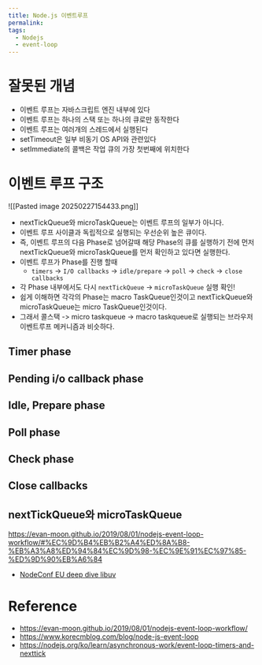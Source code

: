 ```yaml
---
title: Node.js 이벤트루프
permalink: 
tags:
  - Nodejs
  - event-loop
---
```


# 잘못된 개념

- 이벤트 루프는 자바스크립트 엔진 내부에 있다
- 이벤트 루프는 하나의 스택 또는 하나의 큐로만 동작한다
- 이벤트 루프는 여러개의 스레드에서 실행된다
- setTimeout은 일부 비동기 OS API와 관련있다
- setImmediate의 콜백은 작업 큐의 가장 첫번째에 위치한다


# 이벤트 루프 구조

![[Pasted image 20250227154433.png]]

- nextTickQueue와 microTaskQueue는 이벤트 루프의 일부가 아니다.
- 이벤트 루프 사이클과 독립적으로 실행되는 우선순위 높은 큐이다.
- 즉, 이벤트 루프의 다음 Phase로 넘어갈때 해당 Phase의 큐를 실행하기 전에 먼저 nextTickQueue와 microTaskQueue를 먼저 확인하고 있다면 실행한다.
- 이벤트 루프가 Phase를 진행 할때
	- `timers` → `I/O callbacks` → `idle/prepare` → `poll` → `check` → `close callbacks`
- 각 Phase 내부에서도 다시 `nextTickQueue` → `microTaskQueue` 실행 확인!
- 쉽게 이해하면 각각의 Phase는 macro TaskQueue인것이고 nextTickQueue와 microTaskQueue는 micro TaskQueue인것이다.
- 그래서 콜스택 -> micro taskqueue -> macro taskqueue로 실행되는 브라우저 이벤트루프 메커니즘과 비슷하다.


## Timer phase

## Pending i/o callback phase

## Idle, Prepare phase

## Poll phase

## Check phase

## Close callbacks

## nextTickQueue와 microTaskQueue


https://evan-moon.github.io/2019/08/01/nodejs-event-loop-workflow/#%EC%9D%B4%EB%B2%A4%ED%8A%B8-%EB%A3%A8%ED%94%84%EC%9D%98-%EC%9E%91%EC%97%85-%ED%9D%90%EB%A6%84


- [NodeConf EU deep dive libuv](https://www.youtube.com/watch?v=sGTRmPiXD4Y) 

# Reference

- https://evan-moon.github.io/2019/08/01/nodejs-event-loop-workflow/
- https://www.korecmblog.com/blog/node-js-event-loop
- https://nodejs.org/ko/learn/asynchronous-work/event-loop-timers-and-nexttick
